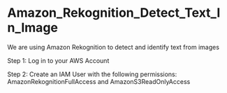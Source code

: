 # Amazon_Rekognition_Detect_Text_In_Image
We are using Amazon Rekognition to detect and identify text from images

Step 1: Log in to your AWS Account

Step 2: Create an IAM User with the following permissions: AmazonRekognitionFullAccess and AmazonS3ReadOnlyAccess
